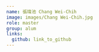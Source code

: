 ```yaml
---
name: 張瑋池 Chang Wei-Chih 
image: images/Chang Wei-Chih.jpg 
role: master
group: alum
links:
  github: link_to_github 
---
```

